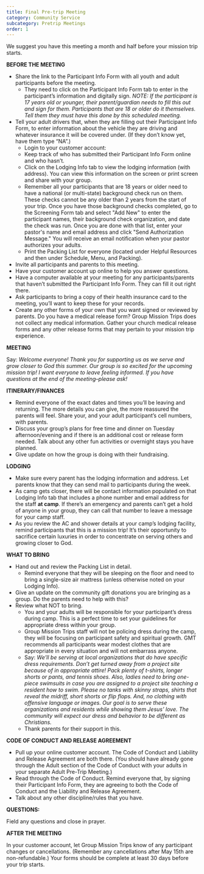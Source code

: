 ```yaml
---
title: Final Pre-trip Meeting
category: Community Service
subcategory: Pretrip Meetings
order: 1
---
```


We suggest you have this meeting a month and half before your mission trip starts.

**BEFORE THE MEETING**

* Share the link to the Participant Info Form with all youth and adult participants before the meeting.&nbsp;
  * They need to click on the Participant Info Form tab to enter in the participant’s information and digitally sign. *NOTE: If the participant is 17 years old or younger, their parent/guardian needs to fill this out and sign for them. Participants that are 18 or older do it themselves. Tell them they must have this done by this scheduled meeting.*
* Tell your adult drivers that, when they are filling out their Participant Info Form, to enter information about the vehicle they are driving and whatever insurance it will be covered under. (If they don’t know yet, have them type “NA”.)
  * Login to your customer account:
  * Keep track of who has submitted their Participant Info Form online and who hasn’t.
  * Click on the Lodging Info tab to view the lodging information (with address). You can view this information on the screen or print screen and share with your group.
  * Remember all your participants that are 18 years or older need to have a national (or multi-state) background check run on them. These checks cannot be any older than 2 years from the start of your trip. Once you have those background checks completed, go to the Screening Form tab and select "Add New" to enter the participant names, their background check organization, and date the check was run. Once you are done with that list, enter your pastor's name and email address and click "Send Authorization Message." You will receive an email notification when your pastor authorizes your adults.
  * Print the Packing List for everyone (located under Helpful Resources and then under Schedule, Menu, and Packing).
* Invite all participants and parents to this meeting.
* Have your customer account up online to help you answer questions.
* Have a computer available at your meeting for any participants/parents that haven’t submitted the Participant Info Form. They can fill it out right there.
* Ask participants to bring a copy of their health insurance card to the meeting, you’ll want to keep these for your records.
* Create any other forms of your own that you want signed or reviewed by parents. Do you have a medical release form? Group Mission Trips does not collect any medical information. Gather your church medical release forms and any other release forms that may pertain to your mission trip experience.&nbsp;

**MEETING**

Say: *Welcome everyone\! Thank you for supporting us as we serve and grow closer to God this summer. Our group is so excited for the upcoming mission trip\! I want everyone to leave feeling informed. If you have questions at the end of the meeting–please ask\!&nbsp;*

**ITINERARY/FINANCES**

* Remind everyone of the exact dates and times you’ll be leaving and returning. The more details you can give, the more reassured the parents will feel. Share your, and your adult participant’s cell numbers, with parents.
* Discuss your group’s plans for free time and dinner on Tuesday afternoon/evening and if there is an additional cost or release form needed. Talk about any other fun activities or overnight stays you have planned.
* Give update on how the group is doing with their fundraising.

**LODGING**

* Make sure every parent has the lodging information and address. Let parents know that they can send mail to participants during the week.
* As camp gets closer, there will be contact information populated on that Lodging Info tab that includes a phone number and email address for the staff **at camp**. If there’s an emergency and parents can’t get a hold of anyone in your group, they can call that number to leave a message for your camp staff.
* As you review the AC and shower details at your camp’s lodging facility, remind participants that this is a mission trip\! It’s their opportunity to sacrifice certain luxuries in order to concentrate on serving others and growing closer to God.

**WHAT TO BRING**

* Hand out and review the Packing List in detail.
  * Remind everyone that they will be sleeping on the floor and need to bring a single-size air mattress (unless otherwise noted on your Lodging Info).&nbsp;
* Give an update on the community gift donations you are bringing as a group. Do the parents need to help with this?&nbsp;
* Review what NOT to bring.
  * You and your adults will be responsible for your participant’s dress during camp. This is a perfect time to set your guidelines for appropriate dress within your group.
  * Group Mission Trips staff will not be policing dress during the camp, they will be focusing on participant safety and spiritual growth. GMT recommends all participants wear modest clothes that are appropriate in every situation and will not embarrass anyone.&nbsp;
  * Say: *We’ll be serving at local organizations that do have specific dress requirements. Don’t get turned away from a project site because of in appropriate attire\! Pack plenty of t-shirts, longer shorts or pants, and tennis shoes. Also, ladies need to bring one-piece swimsuits in case you are assigned to a project site teaching a resident how to swim. Please no tanks with skinny straps, shirts that reveal the midriff, short shorts or flip flops. And, no clothing with offensive language or images. Our goal is to serve these organizations and residents while showing them Jesus’ love. The community will expect our dress and behavior to be different as Christians.&nbsp;*
  * Thank parents for their support in this.&nbsp;

**CODE OF CONDUCT AND RELEASE AGREEMENT**

* Pull up your online customer account. The Code of Conduct and Liability and Release Agreement are both there. (You should have already gone through the Adult section of the Code of Conduct with your adults in your separate Adult Pre-Trip Meeting.)
* Read through the Code of Conduct. Remind everyone that, by signing their Participant Info Form, they are agreeing to both the Code of Conduct and the Liability and Release Agreement.
* Talk about any other discipline/rules that you have.&nbsp;

**QUESTIONS:**

Field any questions and close in prayer.

**AFTER THE MEETING**

In your customer account, let Group Mission Trips know of any participant changes or cancellations. (Remember any cancellations after May 15th are non-refundable.) Your forms should be complete at least 30 days before your trip starts.&nbsp;
